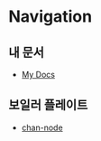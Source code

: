# Navigation

## 내 문서
* [My Docs](https://github.com/liveforone/Document)

## 보일러 플레이트
* [chan-node](https://github.com/liveforone/chan-node)
